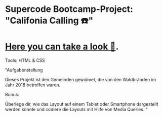 # Supercode Bootcamp-Project:  "Califonia Calling ☎️"  

#  [Here you can take a look 👀](https://wlsp.github.io/California-Calling/).


Tools: HTML & CSS 

"Aufgabenstellung

Dieses Projekt ist den Gemeinden gewidmet, die von den Waldbränden im Jahr 2018 betroffen waren.

Bonus:

Überlege dir, wie das Layout auf einem Tablet oder Smartphone dargestellt werden könnte und codiere die Layouts mit Hilfe von Media Queries.
"
